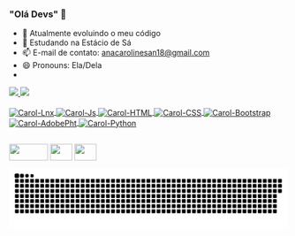 ### "Olá Devs" 👋

- 🔭 Atualmente evoluindo o meu código
- 🌱 Estudando na Estácio de Sá
- 📫 E-mail de contato: anacarolinesan18@gmail.com
- 😄 Pronouns: Ela/Dela
- 
<div>
  <a href="https://github.com/FFinalBoss">
  <img height="180em" src="http://github-readme-stats.vercel.app/api?username=FFinalBoss&show_icons=true&theme=blue-green&include_all_commits=true&count_private=true"/>
  <img height="180em" src="http://github-readme-stats.vercel.app/api/top-langs/?username=FFinalBoss&layout=compact&langs_count=16&theme=blue-green"/>
</div>

<div style="display: inline_block"><br>
 <img align="center" alt="Carol-Lnx" height="30" width="40" src="https://cdn.jsdelivr.net/gh/devicons/devicon/icons/linux/linux-original.svg">
 <img align="center" alt="Carol-Js" height="30" width="40" src="https://cdn.jsdelivr.net/gh/devicons/devicon/icons/javascript/javascript-original.svg">
 <img align="center" alt="Carol-HTML" height="30" width="40" src="https://cdn.jsdelivr.net/gh/devicons/devicon/icons/html5/html5-original-wordmark.svg">
 <img align="center" alt="Carol-CSS" height="30" width="40" src="https://cdn.jsdelivr.net/gh/devicons/devicon/icons/css3/css3-original-wordmark.svg">
 <img align="center" alt="Carol-Bootstrap" height="30" width="40" src="https://cdn.jsdelivr.net/gh/devicons/devicon/icons/bootstrap/bootstrap-original.svg">
 <img align="center" alt="Carol-AdobePht" height="30" width="40" src="https://cdn.jsdelivr.net/gh/devicons/devicon/icons/photoshop/photoshop-line.svg">
<img align="center" alt="Carol-Python" height="30" width="40" src="https://cdn.jsdelivr.net/gh/devicons/devicon/icons/python/python-original.svg">
          
</div>

##

<div>
  <a href="https://www.instagram.com/anacaroline.vasconcellos/" target="_blank"><img align="center" height="30" width="70" src="https://img.shields.io/badge/Instagram-E4405F?style=for-the-badge&logo=instagram&logoColor=white" target="_blank"></a>
  <a href="https://twitter.com/StormX_001" target="_blank"><img align="center" height="30" width="40" src="https://cdn.jsdelivr.net/gh/devicons/devicon/icons/twitter/twitter-original.svg" target="_blank"></a>
  <a href="https://www.linkedin.com/in/ana-caroline-vasconcellos/" target="_blank"><img align="center" height="30" width="40" src="https://cdn.jsdelivr.net/gh/devicons/devicon/icons/linkedin/linkedin-original.svg" target="_blank"></a>
  
![Snake animation](https://github.com/FFinalBoss/FFinalBoss/blob/output/github-contribution-grid-snake.svg)
 
</div>
